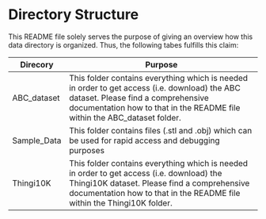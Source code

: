 # Directory Structure

This README file solely serves the purpose of giving an overview how this data directory is organized. Thus, the following tabes fulfills this claim:

|Direcory|Purpose|
|--------|-------|
|ABC_dataset|This folder contains everything which is needed in order to get access (i.e. download) the ABC dataset. Please find a comprehensive documentation how to that in the README file within the ABC_dataset folder.|
|Sample_Data|This folder contains files (.stl and .obj) which can be used for rapid access and debugging purposes|
|Thingi10K| This folder contains everything which is needed in order to get access (i.e. download) the Thingi10K dataset. Please find a comprehensive documentation how to that in the README file within the Thingi10K folder.